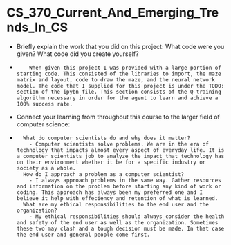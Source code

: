# CS_370_Current_And_Emerging_Trends_In_CS

- Briefly explain the work that you did on this project: What code were you given? What code did you create yourself?
-         When given this project I was provided with a large portion of starting code. This consisted of the libraries to import, the maze matrix and layout, code to draw the maze, and the neural network model. The code that I supplied for this project is under the TODO: section of the ipybn file. This section consists of the Q-training algorithm necessary in order for the agent to learn and achieve a 100% success rate.

- Connect your learning from throughout this course to the larger field of computer science:
- 
        What do computer scientists do and why does it matter?
          - Computer scientists solve problems. We are in the era of technology that impacts almost every aspect of everyday life. It is a computer scientists job to analyze the impact that technology has on their environment whether it be for a specific industry or society as a whole.
        How do I approach a problem as a computer scientist?
          - I always approach problems in the same way. Gather resources and information on the problem before starting any kind of work or coding. This approach has always been my preferred one and I believe it help with effeciency and retention of what is learned.
        What are my ethical responsibilities to the end user and the organization?
          - My ethical responsibilities should always consider the health and safety of the end user as well as the organization. Sometimes these two may clash and a tough decision must be made. In that case the end user and general people come first.

